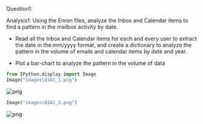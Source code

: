 
Question1:

Analysis1: 
Using the Enron files, analyze the Inbox and Calendar items to find a pattern in the mailbox activity by date.

- Read all the Inbox and Calendar items for each and every user to extract the date in the mm/yyyy format, and create a dictionary to analyze the pattern in the volume of emails and calendar items by date and year.

- Plot a bar-chart to analyze the pattern in the volume of data










```python
from IPython.display import Image
Image("images\Q1A1_1.png")
```




![png](output_1_0.png)




```python
Image("images\Q1A1_2.png")
```




![png](output_2_0.png)


